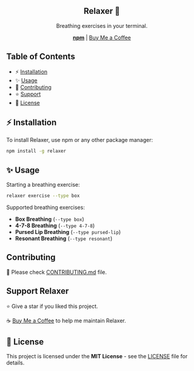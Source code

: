 <div align="center">
  <h2>Relaxer 🎈</h2>
  <p>Breathing exercises in your terminal.</p>
  <a href="https://npmjs.com/package/relaxer"><strong>npm</strong></a> | <a href="https://buymeacoffee.com/remvze">Buy Me a Coffee</a>
</div>

## Table of Contents

- ⚡ [Installation](#-installation)
- ✨ [Usage](#-usage)
- 🚧 [Contributing](#contributing)
- ⭐ [Support](#support-lowfi)
- 📜 [License](#-license)

## ⚡ Installation

To install Relaxer, use npm or any other package manager:

```bash
npm install -g relaxer
```

## ✨ Usage

Starting a breathing exercise:

```bash
relaxer exercise --type box
```

Supported breathing exercises:

- **Box Breathing** (`--type box`)
- **4-7-8 Breathing** (`--type 4-7-8`)
- **Pursed Lip Breathing** (`--type pursed-lip`)
- **Resonant Breathing** (`--type resonant`)

## Contributing

🚧 Please check [CONTRIBUTING.md](CONTRIBUTING.md) file.

## Support Relaxer

⭐ Give a star if you liked this project.

☕ [Buy Me a Coffee](https://buymeacoffee.com/remvze) to help me maintain Relaxer.

## 📜 License

This project is licensed under the **MIT License** - see the [LICENSE](LICENSE) file for details.
